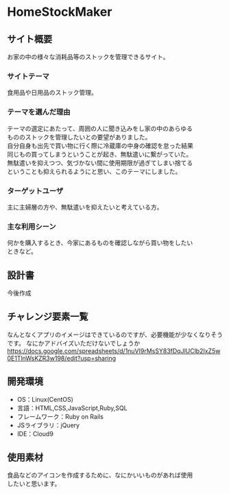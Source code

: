 # HomeStockMaker

## サイト概要
お家の中の様々な消耗品等のストックを管理できるサイト。

### サイトテーマ
食用品や日用品のストック管理。

### テーマを選んだ理由
テーマの選定にあたって、周囲の人に聞き込みをし家の中のあらゆる<br>
もののストックを管理したいとの要望がありました。<br>
自分自身も出先で買い物に行く際に冷蔵庫の中身の確認を怠った結果<br>
同じもの買ってしまうということが起き、無駄遣いに繋がっていた。<br>
無駄遣いを抑えつつ、気づかない間に使用期限が過ぎてしまい捨てる<br>
ということも抑えられるようにと思い、このテーマにしました。

### ターゲットユーザ
主に主婦層の方や、無駄遣いを抑えたいと考えている方。

### 主な利用シーン
何かを購入するとき、今家にあるものを確認しながら買い物をしたい<br>
ときなど。

## 設計書
今後作成

## チャレンジ要素一覧
なんとなくアプリのイメージはできているのですが、必要機能が少なくなりそうです。
なにかアドバイズいただけないでしょうか
https://docs.google.com/spreadsheets/d/1nuVI9rMsSY83fDqJlUClb2IxZ5w0E1TlnWsKZR3w198/edit?usp=sharing

## 開発環境
- OS：Linux(CentOS)
- 言語：HTML,CSS,JavaScript,Ruby,SQL
- フレームワーク：Ruby on Rails
- JSライブラリ：jQuery
- IDE：Cloud9

## 使用素材
食品などのアイコンを作成するために、なにかいいものがあれば使用<br>
したいと思います。
